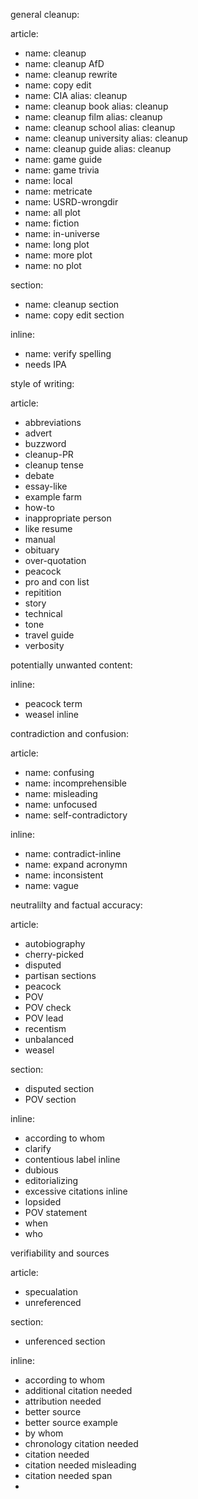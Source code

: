 
general cleanup:

  article:

  - name: cleanup
  - name: cleanup AfD
  - name: cleanup rewrite
  - name: copy edit
  - name: CIA
    alias: cleanup
  - name: cleanup book
    alias: cleanup
  - name: cleanup film
    alias: cleanup
  - name: cleanup school
    alias: cleanup
  - name: cleanup university
    alias: cleanup
  - name: cleanup guide
    alias: cleanup
  - name: game guide
  - name: game trivia
  - name: local
  - name: metricate
  - name: USRD-wrongdir
  - name: all plot
  - name: fiction
  - name: in-universe
  - name: long plot
  - name: more plot
  - name: no plot

  section:

  - name: cleanup section
  - name: copy edit section

  inline:

  - name: verify spelling
  - needs IPA

style of writing:

  article:

  - abbreviations
  - advert
  - buzzword
  - cleanup-PR
  - cleanup tense
  - debate
  - essay-like
  - example farm
  - how-to
  - inappropriate person
  - like resume
  - manual
  - obituary
  - over-quotation
  - peacock
  - pro and con list
  - repitition
  - story
  - technical
  - tone
  - travel guide
  - verbosity

potentially unwanted content:

  inline:

  - peacock term
  - weasel inline

contradiction and confusion:

  article:
  - name: confusing
  - name: incomprehensible
  - name: misleading
  - name: unfocused
  - name: self-contradictory

  inline:
  - name: contradict-inline
  - name: expand acronymn
  - name: inconsistent
  - name: vague

neutralilty and factual accuracy:

  article:

  - autobiography
  - cherry-picked
  - disputed
  - partisan sections
  - peacock
  - POV
  - POV check
  - POV lead
  - recentism
  - unbalanced
  - weasel

  section:

  - disputed section
  - POV section

  inline:
  - according to whom
  - clarify
  - contentious label inline
  - dubious
  - editorializing
  - excessive citations inline
  - lopsided
  - POV statement
  - when
  - who

verifiability and sources

  article:

  - specualation
  - unreferenced

  section:

  - unferenced section

  inline:

  - according to whom
  - additional citation needed
  - attribution needed
  - better source
  - better source example
  - by whom
  - chronology citation needed
  - citation needed
  - citation needed misleading
  - citation needed span
  -
